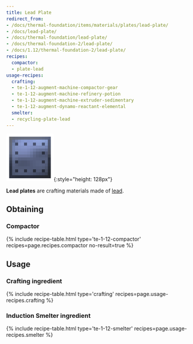 ```yaml
---
title: Lead Plate
redirect_from:
- /docs/thermal-foundation/items/materials/plates/lead-plate/
- /docs/lead-plate/
- /docs/thermal-foundation/lead-plate/
- /docs/thermal-foundation-2/lead-plate/
- /docs/1.12/thermal-foundation-2/lead-plate/
recipes:
  compactor:
  - plate-lead
usage-recipes:
  crafting:
  - te-1-12-augment-machine-compactor-gear
  - te-1-12-augment-machine-refinery-potion
  - te-1-12-augment-machine-extruder-sedimentary
  - te-1-12-augment-dynamo-reactant-elemental
  smelter:
  - recycling-plate-lead
---
```


![Lead plate](/assets/images/thermal-foundation-2/plate-lead.png){:style="height: 128px"}


**Lead plates** are crafting materials made of [lead](/docs/1.12/thermal-foundation/lead-ingot/).


Obtaining
---------

### Compactor
{% include recipe-table.html type='te-1-12-compactor' recipes=page.recipes.compactor no-result=true %}


Usage
-----

### Crafting ingredient
{% include recipe-table.html type='crafting' recipes=page.usage-recipes.crafting %}

### Induction Smelter ingredient
{% include recipe-table.html type='te-1-12-smelter' recipes=page.usage-recipes.smelter %}
